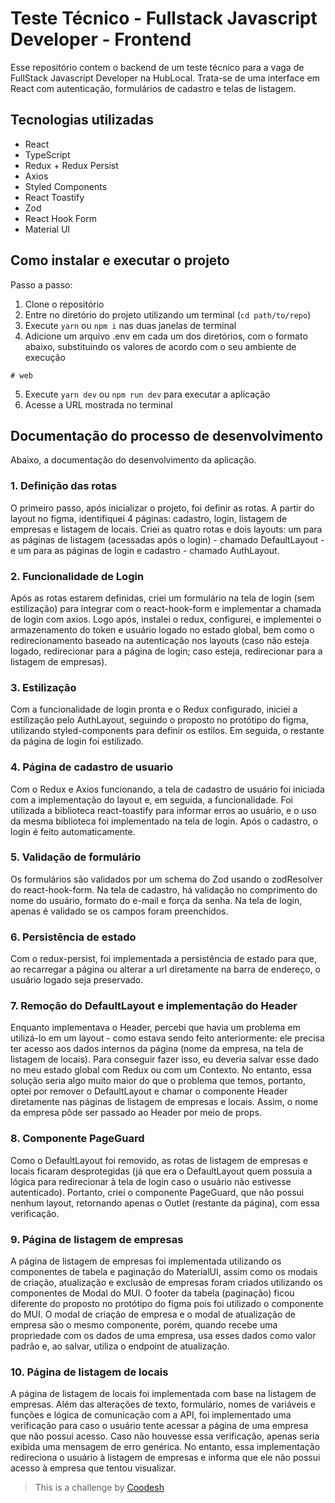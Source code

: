 # Teste Técnico - Fullstack Javascript Developer - Frontend

Esse repositório contem o backend de um teste técnico para a vaga de FullStack Javascript Developer na HubLocal. Trata-se de uma interface em React com autenticação, formulários de cadastro e telas de listagem.

## Tecnologias utilizadas

- React
- TypeScript
- Redux + Redux Persist
- Axios
- Styled Components
- React Toastify
- Zod
- React Hook Form
- Material UI

## Como instalar e executar o projeto

Passo a passo:

1. Clone o repositório
2. Entre no diretório do projeto utilizando um terminal (`cd path/to/repo`)
3. Execute `yarn` ou `npm i` nas duas janelas de terminal
4. Adicione um arquivo .env em cada um dos diretórios, com o formato abaixo, substituindo os valores de acordo com o seu ambiente de execução

```shell
# web
```

5. Execute `yarn dev` ou `npm run dev` para executar a aplicação
6. Acesse a URL mostrada no terminal

## Documentação do processo de desenvolvimento

Abaixo, a documentação do desenvolvimento da aplicação.

### 1. Definição das rotas

O primeiro passo, após inicializar o projeto, foi definir as rotas. A partir do layout no figma, identifiquei 4 páginas: cadastro, login, listagem de empresas e listagem de locais.
Criei as quatro rotas e dois layouts: um para as páginas de listagem (acessadas após o login) - chamado DefaultLayout - e um para as páginas de login e cadastro - chamado AuthLayout.

### 2. Funcionalidade de Login

Após as rotas estarem definidas, criei um formulário na tela de login (sem estilização) para integrar com o react-hook-form e implementar a chamada de login com axios.
Logo após, instalei o redux, configurei, e implementei o armazenamento do token e usuário logado no estado global, bem como o redirecionamento baseado na autenticação nos layouts (caso não esteja logado, redirecionar para a página de login; caso esteja, redirecionar para a listagem de empresas).

### 3. Estilização

Com a funcionalidade de login pronta e o Redux configurado, iniciei a estilização pelo AuthLayout, seguindo o proposto no protótipo do figma, utilizando styled-components para definir os estilos.
Em seguida, o restante da página de login foi estilizado.

### 4. Página de cadastro de usuario

Com o Redux e Axios funcionando, a tela de cadastro de usuário foi iniciada com a implementação do layout e, em seguida, a funcionalidade.
Foi utilizada a biblioteca react-toastify para informar erros ao usuário, e o uso da mesma biblioteca foi implementado na tela de login.
Após o cadastro, o login é feito automaticamente.

### 5. Validação de formulário

Os formulários são validados por um schema do Zod usando o zodResolver do react-hook-form.
Na tela de cadastro, há validação no comprimento do nome do usuário, formato do e-mail e força da senha.
Na tela de login, apenas é validado se os campos foram preenchidos.

### 6. Persistência de estado

Com o redux-persist, foi implementada a persistência de estado para que, ao recarregar a página ou alterar a url diretamente na barra de endereço, o usuário logado seja preservado.

### 7. Remoção do DefaultLayout e implementação do Header

Enquanto implementava o Header, percebi que havia um problema em utilizá-lo em um layout - como estava sendo feito anteriormente: ele precisa ter acesso aos dados internos da página (nome da empresa, na tela de listagem de locais).
Para conseguir fazer isso, eu deveria salvar esse dado no meu estado global com Redux ou com um Contexto. No entanto, essa solução seria algo muito maior do que o problema que temos, portanto, optei por remover o DefaultLayout e chamar o componente Header diretamente nas páginas de listagem de empresas e locais.
Assim, o nome da empresa pôde ser passado ao Header por meio de props.

### 8. Componente PageGuard

Como o DefaultLayout foi removido, as rotas de listagem de empresas e locais ficaram desprotegidas (já que era o DefaultLayout quem possuia a lógica para redirecionar à tela de login caso o usuário não estivesse autenticado).
Portanto, criei o componente PageGuard, que não possui nenhum layout, retornando apenas o Outlet (restante da página), com essa verificação.

### 9. Página de listagem de empresas

A página de listagem de empresas foi implementada utilizando os componentes de tabela e paginação do MaterialUI, assim como os modais de criação, atualização e exclusão de empresas foram criados utilizando os componentes de Modal do MUI.
O footer da tabela (paginação) ficou diferente do proposto no protótipo do figma pois foi utilizado o componente do MUI.
O modal de criação de empresa e o modal de atualização de empresa são o mesmo componente, porém, quando recebe uma propriedade com os dados de uma empresa, usa esses dados como valor padrão e, ao salvar, utiliza o endpoint de atualização.

### 10. Página de listagem de locais

A página de listagem de locais foi implementada com base na listagem de empresas. Além das alterações de texto, formulário, nomes de variáveis e funções e lógica de comunicação com a API, foi implementado uma verificação para caso o usuário tente acessar a página de uma empresa que não possui acesso.
Caso não houvesse essa verificação, apenas seria exibida uma mensagem de erro genérica. No entanto, essa implementação redireciona o usuário à listagem de empresas e informa que ele não possui acesso à empresa que tentou visualizar.

> This is a challenge by [Coodesh](https://coodesh.com/)
